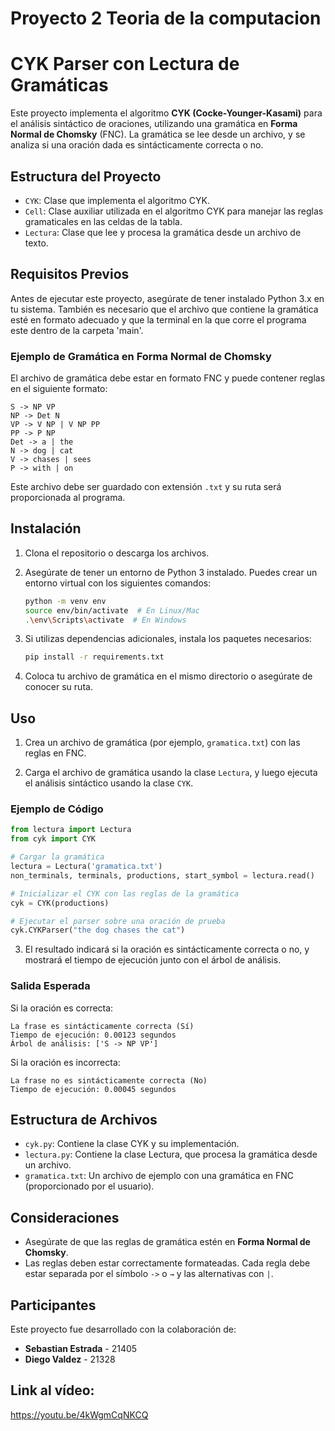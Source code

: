 # Proyecto 2 Teoria de la computacion

# CYK Parser con Lectura de Gramáticas

Este proyecto implementa el algoritmo **CYK (Cocke-Younger-Kasami)** para el análisis sintáctico de oraciones, utilizando una gramática en **Forma Normal de Chomsky** (FNC). La gramática se lee desde un archivo, y se analiza si una oración dada es sintácticamente correcta o no.

## Estructura del Proyecto

- `CYK`: Clase que implementa el algoritmo CYK.
- `Cell`: Clase auxiliar utilizada en el algoritmo CYK para manejar las reglas gramaticales en las celdas de la tabla.
- `Lectura`: Clase que lee y procesa la gramática desde un archivo de texto.
  
## Requisitos Previos

Antes de ejecutar este proyecto, asegúrate de tener instalado Python 3.x en tu sistema. También es necesario que el archivo que contiene la gramática esté en formato adecuado y que la terminal en la que corre el programa este dentro de la carpeta 'main'.

### Ejemplo de Gramática en Forma Normal de Chomsky

El archivo de gramática debe estar en formato FNC y puede contener reglas en el siguiente formato:

```plaintext
S -> NP VP
NP -> Det N
VP -> V NP | V NP PP
PP -> P NP
Det -> a | the
N -> dog | cat
V -> chases | sees
P -> with | on
```

Este archivo debe ser guardado con extensión `.txt` y su ruta será proporcionada al programa.

## Instalación

1. Clona el repositorio o descarga los archivos.

2. Asegúrate de tener un entorno de Python 3 instalado. Puedes crear un entorno virtual con los siguientes comandos:

   ```bash
   python -m venv env
   source env/bin/activate  # En Linux/Mac
   .\env\Scripts\activate  # En Windows
   ```

3. Si utilizas dependencias adicionales, instala los paquetes necesarios:

   ```bash
   pip install -r requirements.txt
   ```

4. Coloca tu archivo de gramática en el mismo directorio o asegúrate de conocer su ruta.

## Uso

1. Crea un archivo de gramática (por ejemplo, `gramatica.txt`) con las reglas en FNC.

2. Carga el archivo de gramática usando la clase `Lectura`, y luego ejecuta el análisis sintáctico usando la clase `CYK`.

### Ejemplo de Código

```python
from lectura import Lectura
from cyk import CYK

# Cargar la gramática
lectura = Lectura('gramatica.txt')
non_terminals, terminals, productions, start_symbol = lectura.read()

# Inicializar el CYK con las reglas de la gramática
cyk = CYK(productions)

# Ejecutar el parser sobre una oración de prueba
cyk.CYKParser("the dog chases the cat")
```

3. El resultado indicará si la oración es sintácticamente correcta o no, y mostrará el tiempo de ejecución junto con el árbol de análisis.

### Salida Esperada

Si la oración es correcta:

```plaintext
La frase es sintácticamente correcta (Sí)
Tiempo de ejecución: 0.00123 segundos
Árbol de análisis: ['S -> NP VP']
```

Si la oración es incorrecta:

```plaintext
La frase no es sintácticamente correcta (No)
Tiempo de ejecución: 0.00045 segundos
```

## Estructura de Archivos

- `cyk.py`: Contiene la clase CYK y su implementación.
- `lectura.py`: Contiene la clase Lectura, que procesa la gramática desde un archivo.
- `gramatica.txt`: Un archivo de ejemplo con una gramática en FNC (proporcionado por el usuario).

## Consideraciones

- Asegúrate de que las reglas de gramática estén en **Forma Normal de Chomsky**.
- Las reglas deben estar correctamente formateadas. Cada regla debe estar separada por el símbolo `->` o `→` y las alternativas con `|`.

## Participantes

Este proyecto fue desarrollado con la colaboración de:

- **Sebastian Estrada** - 21405
- **Diego Valdez** - 21328

## Link al vídeo:

https://youtu.be/4kWgmCqNKCQ

